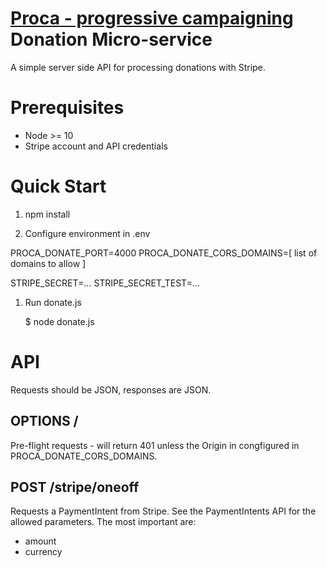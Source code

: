 # [Proca - progressive campaigning](https://proca.foundation) Donation Micro-service

A simple server side API for processing donations with Stripe.

# Prerequisites

-   Node >= 10
-   Stripe account and API credentials

# Quick Start

1. npm install

1. Configure environment in .env

  PROCA_DONATE_PORT=4000
  PROCA_DONATE_CORS_DOMAINS=[ list of domains to allow ]

  STRIPE_SECRET=...
  STRIPE_SECRET_TEST=...

1. Run donate.js

    $ node donate.js

# API

Requests should be JSON, responses are JSON.

## OPTIONS /

Pre-flight requests - will return 401 unless the Origin in congfigured in PROCA_DONATE_CORS_DOMAINS.

## POST /stripe/oneoff

Requests a PaymentIntent from Stripe. See the PaymentIntents API for the
allowed parameters. The most important are:

 - amount
 - currency



